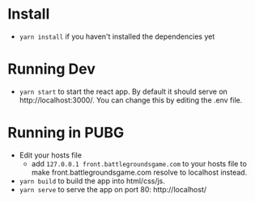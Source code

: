 # Install
- `yarn install` if you haven't installed the dependencies yet

# Running Dev
- `yarn start` to start the react app. By default it should serve on http://localhost:3000/. You can change this by editing the .env file.

# Running in PUBG
- Edit your hosts file
  - add `127.0.0.1 front.battlegroundsgame.com` to your hosts file to make front.battlegroundsgame.com resolve to localhost instead.
- `yarn build` to build the app into html/css/js.
- `yarn serve` to serve the app on port 80: http://localhost/
